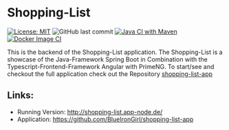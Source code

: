 # Shopping-List

[![License: MIT](https://img.shields.io/badge/License-MIT-yellow.svg)](https://opensource.org/licenses/MIT)
![GitHub last commit](https://img.shields.io/github/last-commit/BlueIronGirl/shopping-list-backend)
[![Java CI with Maven](https://github.com/BlueIronGirl/shopping-list-backend/actions/workflows/maven-build.yml/badge.svg?branch=main)](https://github.com/BlueIronGirl/shopping-list-backend/actions/workflows/maven-build.yml)
[![Docker Image CI](https://github.com/BlueIronGirl/shopping-list-backend/actions/workflows/docker-build.yml/badge.svg?branch=main)](https://github.com/BlueIronGirl/shopping-list-backend/actions/workflows/docker-build.yml)

This is the backend of the Shopping-List application. The Shopping-List is a showcase of the Java-Framework Spring Boot in Combination with the Typescript-Frontend-Framework Angular with PrimeNG.
To start/see and checkout the full application check out the Repository [shopping-list-app](https://github.com/BlueIronGirl/shopping-list-app)

## Links:
* Running Version: http://shopping-list.app-node.de/
* Application: https://github.com/BlueIronGirl/shopping-list-app
